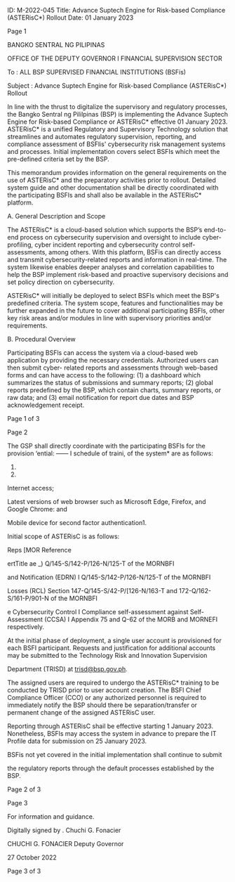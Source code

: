 ID: M-2022-045
Title: Advance Suptech Engine for Risk-based Compliance (ASTERisC*) Rollout
Date: 01 January 2023

Page 1

BANGKO SENTRAL NG PILIPINAS

OFFICE OF THE DEPUTY GOVERNOR I FINANCIAL SUPERVISION SECTOR

To : ALL BSP SUPERVISED FINANCIAL INSTITUTIONS (BSFis)

Subject : Advance Suptech Engine for Risk-based Compliance (ASTERisC*) Rollout

In line with the thrust to digitalize the supervisory and regulatory processes, the Bangko Sentral ng Pililpinas (BSP) is implementing the Advance Suptech Engine for Risk-based Compliance or ASTERisC* effective 01 January 2023. ASTERisC* is a unified Regulatory and Supervisory Technology solution that streamlines and automates regulatory supervision, reporting, and compliance assessment of BSFlis' cybersecurity risk management systems and processes. Initial implementation covers select BSFIs which meet the pre-defined criteria set by the BSP.

This memorandum provides information on the general requirements on the use of ASTERisC* and the preparatory activities prior to rollout. Detailed system guide and other documentation shall be directly coordinated with the participating BSFls and shall also be available in the ASTERisC* platform.

A. General Description and Scope

The ASTERisC* is a cloud-based solution which supports the BSP’s end-to-end process on cybersecurity supervision and oversight to include cyber-profiling, cyber incident reporting and cybersecurity control self-assessments, among others. With this platform, BSFis can directly access and transmit cybersecurity-related reports and information in real-time. The system likewise enables deeper analyses and correlation capabilities to help the BSP implement risk-based and proactive supervisory decisions and set policy direction on cybersecurity.

ASTERisC* will initially be deployed to select BSFls which meet the BSP's predefined criteria. The system scope, features and functionalities may be further expanded in the future to cover additional participating BSFls, other key risk areas and/or modules in line with supervisory priorities and/or requirements.

B. Procedural Overview

Participating BSFls can access the system via a cloud-based web application by providing the necessary credentials. Authorized users can then submit cyber- related reports and assessments through web-based forms and can have access to the following: (1) a dashboard which summarizes the status of submissions and summary reports; (2) global reports predefined by the BSP, which contain charts, summary reports, or raw data; and (3) email notification for report due dates and BSP acknowledgement receipt.

Page 1 of 3

Page 2

The GSP shall directly coordinate with the participating BSFls for the provision ‘ential: —— I schedule of traini, of the system* are as follows:

1.

2.

Internet access;

Latest versions of web browser such as Microsoft Edge, Firefox, and Google Chrome: and

Mobile device for second factor authentication1.

Initial scope of ASTERisC is as follows:

Reps [MOR Reference

ertTitle ae _) Q/145-S/142-P/126-N/125-T of the MORNBFI

and Notification (EDRN) I Q/145-S/142-P/126-N/125-T of the MORNBFI

Losses (RCL) Section 147-Q/145-S/42-P/[126-N/163-T and 172-Q/162-S/161-P/901-N of the MORNBFI

e Cybersecurity Control I Compliance self-assessment against Self-Assessment (CCSA) I Appendix 75 and Q-62 of the MORB and MORNEFI respectively.

At the initial phase of deployment, a single user account is provisioned for each BSFI participant. Requests and justification for additional accounts may be submitted to the Technology Risk and Innovation Supervision

Department (TRISD) at trisd@bsp.gov.ph.

The assigned users are required to undergo the ASTERisC* training to be conducted by TRISD prior to user account creation. The BSFI Chief Compliance Officer (CCO) or any authorized personnel is required to immediately notify the BSP should there be separation/transfer or permanent change of the assigned ASTERisC user.

Reporting through ASTERisC shail be effective starting 1 January 2023. Nonetheless, BSFls may access the system in advance to prepare the IT Profile data for submission on 25 January 2023.

BSFis not yet covered in the initial implementation shall continue to submit

the regulatory reports through the default processes established by the BSP.

Page 2 of 3

Page 3

For information and guidance.

Digitally signed by . Chuchi G. Fonacier

CHUCHI G. FONACIER Deputy Governor

27 October 2022

Page 3 of 3